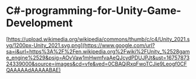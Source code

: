 # C#-programming-for-Unity-Game-Development
[https://upload.wikimedia.org/wikipedia/commons/thumb/c/c4/Unity_2021.svg/1200px-Unity_2021.svg.png](https://www.google.com/url?sa=i&url=https%3A%2F%2Fen.wikipedia.org%2Fwiki%2FUnity_%2528game_engine%2529&psig=AOvVaw1mHwmfvaAeQJcydPDUJPJt&ust=1675787324339000&source=images&cd=vfe&ved=0CBAQjRxqFwoTCJie9Leogf0CFQAAAAAdAAAAABAE)

